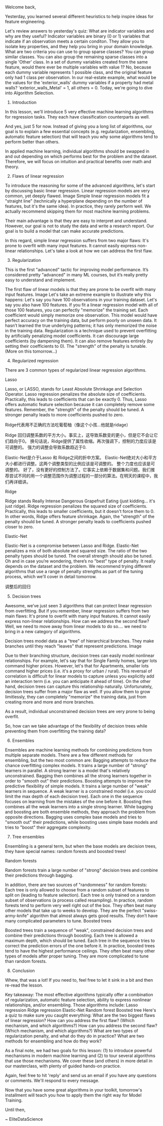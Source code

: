 Welcome back,

Yesterday, you learned several different heuristics to help inspire ideas for feature engineering.

Let's review answers to yesterday's quiz:
What are indicator variables and why are they useful?
​Indicator variables are binary (0 or 1) variables that indicate if an observation meets a certain conditon.
They allow you to isolate key properties, and they help you bring in your domain knowledge.
What are two criteria you can use to group sparse classes?
You can group similar classes.
You can also group the remaining sparse classes into a single 'Other' class.
In a set of dummy variables created from the same feature, would there ever be multiple variables with value 1?
No, because each dummy variable represents 1 possible class, and the original feature only had 1 class per observation.
In our real-estate example, what would be the values for the 'exterior_walls' dummy variables if a property had metal walls?
'exterior_walls_Metal' = 1, all others = 0.
Today, we're going to dive into Algorithm Selection.

 
1. Introduction

In this lesson, we'll introduce 5 very effective machine learning algorithms for regression tasks. They each have classification counterparts as well.

And yes, just 5 for now. Instead of giving you a long list of algorithms, our goal is to explain a few essential concepts (e.g. regularization, ensembling, automatic feature selection) that will teach you why some algorithms tend to perform better than others.

In applied machine learning, individual algorithms should be swapped in and out depending on which performs best for the problem and the dataset. Therefore, we will focus on intuition and practical benefits over math and theory.

 
2. Flaws of linear regression

To introduce the reasoning for some of the advanced algorithms, let's start by discussing basic linear regression. Linear regression models are very common, yet deeply flawed.
Image
Simple linear regression models fit a "straight line" (technically a hyperplane depending on the number of features, but it's the same idea). In practice, they rarely perform well. We actually recommend skipping them for most machine learning problems.

Their main advantage is that they are easy to interpret and understand. However, our goal is not to study the data and write a research report. Our goal is to build a model that can make accurate predictions.

In this regard, simple linear regression suffers from two major flaws:
It's prone to overfit with many input features.
It cannot easily express non-linear relationships.
Let's take a look at how we can address the first flaw.


3. Regularization

This is the first "advanced" tactic for improving model performance. It’s considered pretty "advanced" in many ML courses, but it’s really pretty easy to understand and implement.

The first flaw of linear models is that they are prone to be overfit with many input features.
Image
Let's take an extreme example to illustrate why this happens:
Let's say you have 100 observations in your training dataset.
Let's say you also have 100 features.
If you fit a linear regression model with all of those 100 features, you can perfectly "memorize" the training set.
Each coefficient would simply memorize one observation. This model would have perfect accuracy on the training data, but perform poorly on unseen data.
It hasn’t learned the true underlying patterns; it has only memorized the noise in the training data.
Regularization is a technique used to prevent overfitting by artificially penalizing model coefficients.
It can discourage large coefficients (by dampening them).
It can also remove features entirely (by setting their coefficients to 0).
The "strength" of the penalty is tunable. (More on this tomorrow...)

4. Regularized regression

There are 3 common types of regularized linear regression algorithms.


Lasso

Lasso, or LASSO, stands for Least Absolute Shrinkage and Selection Operator.
Lasso regression penalizes the absolute size of coefficients.
Practically, this leads to coefficients that can be exactly 0.
Thus, Lasso offers automatic feature selection because it can completely remove some features.
Remember, the "strength" of the penalty should be tuned.
A stronger penalty leads to more coefficients pushed to zero.

Ridge代表用不正确的方法吃葡萄柚（像这个小孩...他就是ridage）

Ridge 回归调整系数的平方大小。事实上，这导致系数变的更小，但是它不会让它们趋向于0。
换句话说，Ridge提供了属性收缩。再次强调下，控制的力度应该是可调整的。
强力的调整会导致系数趋近于0.

Elastic-Net是介于Lasso 和 Ridge之间的折中方案。
Elastic-Net绝对大小和平方大小都进行调整。这两个调整类型的比例应该是可调整的。
整个力度也应该是可调整的。
好了，没有更好的控制方法了。它事实上依赖于数据集和问题。我们推荐尝试不同的用一个调整范围作为调整过程的一部分的算法。在明天的课程中，我们再详细讲。



Ridge

Ridge stands Really Intense Dangerous Grapefruit Eating (just kidding... it's just ridge).
Ridge regression penalizes the squared size of coefficients.
Practically, this leads to smaller coefficients, but it doesn't force them to 0.
In other words, Ridge offers feature shrinkage.
Again, the "strength" of the penalty should be tuned.
A stronger penalty leads to coefficients pushed closer to zero.


Elastic-Net

Elastic-Net is a compromise between Lasso and Ridge.
Elastic-Net penalizes a mix of both absolute and squared size.
The ratio of the two penalty types should be tuned.
The overall strength should also be tuned.
Oh and in case you’re wondering, there’s no "best" type of penalty. It really depends on the dataset and the problem. We recommend trying different algorithms that use a range of penalty strengths as part of the tuning process, which we'll cover in detail tomorrow.

 
调整后的回归

5. Decision trees

Awesome, we’ve just seen 3 algorithms that can protect linear regression from overfitting. But if you remember, linear regression suffers from two main flaws:
It's prone to overfit with many input features.
It cannot easily express non-linear relationships.
How can we address the second flaw? Well, we need to move away from linear models to do so.... we need to bring in a new category of algorithms.

Decision trees model data as a "tree" of hierarchical branches. They make branches until they reach "leaves" that represent predictions. 
Image

Due to their branching structure, decision trees can easily model nonlinear relationships.
For example, let's say that for Single Family homes, larger lots command higher prices.
However, let's that for Apartments, smaller lots command higher prices (i.e. it's a proxy for urban / rural).
This reversal of correlation is difficult for linear models to capture unless you explicitly add an interaction term (i.e. you can anticipate it ahead of time).
On the other hand, decision trees can capture this relationship naturally.
Unfortunately, decision trees suffer from a major flaw as well. If you allow them to grow limitlessly, they can completely "memorize" the training data, just from creating more and more and more branches.

As a result, individual unconstrained decision trees are very prone to being overfit.​

So, how can we take advantage of the flexibility of decision trees while preventing them from overfitting the training data?

 
6. Ensembles

Ensembles are machine learning methods for combining predictions from multiple separate models. There are a few different methods for ensembling, but the two most common are:
Bagging attempts to reduce the chance overfitting complex models.
It trains a large number of "strong" learners in parallel.
A strong learner is a model that's relatively unconstrained.
Bagging then combines all the strong learners together in order to "smooth out" their predictions.
Boosting attempts to improve the predictive flexibility of simple models.
It trains a large number of "weak" learners in sequence.
A weak learner is a constrained model (i.e. you could limit the max depth of each decision tree).
Each one in the sequence focuses on learning from the mistakes of the one before it.
Boosting then combines all the weak learners into a single strong learner.
While bagging and boosting are both ensemble methods, they approach the problem from opposite directions. Bagging uses complex base models and tries to "smooth out" their predictions, while boosting uses simple base models and tries to "boost" their aggregate complexity.
 
7. Tree ensembles

Ensembling is a general term, but when the base models are decision trees, they have special names: random forests and boosted trees!
 
Random forests

Random forests train a large number of "strong" decision trees and combine their predictions through bagging.

In addition, there are two sources of "randomness" for random forests:
Each tree is only allowed to choose from a random subset of features to split on (leading to feature selection).
Each tree is only trained on a random subset of observations (a process called resampling).
In practice, random forests tend to perform very well right out of the box.
They often beat many other models that take up to weeks to develop.
They are the perfect "swiss-army-knife" algorithm that almost always gets good results.
They don’t have many complicated parameters to tune.
Boosted trees

Boosted trees train a sequence of "weak", constrained decision trees and combine their predictions through boosting.
Each tree is allowed a maximum depth, which should be tuned.
Each tree in the sequence tries to correct the prediction errors of the one before it.
In practice, boosted trees tend to have the highest performance ceilings.
They often beat many other types of models after proper tuning.
They are more complicated to tune than random forests.
 
8. Conclusion

Whew, that was a lot! If you need to, feel free to let it sink in a bit and then re-read the lesson.

Key takeaway: The most effective algorithms typically offer a combination of regularization, automatic feature selection, ability to express nonlinear relationships, and/or ensembling. Those algorithms include:
Lasso regression
Ridge regression
Elastic-Net
Random forest
Boosted tree
Here's a quiz to make sure you caught everything:
What are the two biggest flaws of linear regression?
How can you address the first flaw? (Which mechanism, and which algorithms?)
How can you address the second flaw? (Which mechanism, and which algorithms?)
What are two types of regularization penalty, and what do they do in practice?
What are two methods for ensembling and how do they work?

As a final note, we had two goals for this lesson: (1) to introduce powerful mechanisms in modern machine learning and (2) to tour several algorithms that use those mechanisms. We cover these (and others) in more detail in our masterclass, with plenty of guided hands-on practice.

Again, feel free to hit 'reply' and send us an email if you have any questions or comments. We'll respond to every message.

Now that you have some great algorithms in your toolkit, tomorrow's installment will teach you how to apply them the right way for Model Training.

Until then,

~ EliteDataScience
 